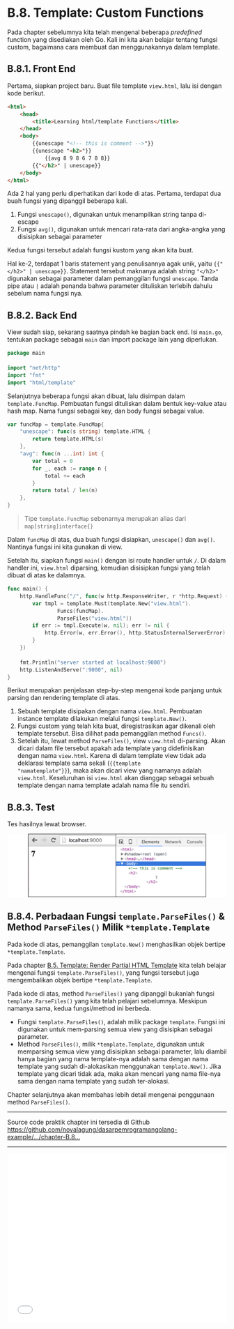 # B.8. Template: Custom Functions

Pada chapter sebelumnya kita telah mengenal beberapa *predefined* function yang disediakan oleh Go. Kali ini kita akan belajar tentang fungsi custom, bagaimana cara membuat dan menggunakannya dalam template.

## B.8.1. Front End

Pertama, siapkan project baru. Buat file template `view.html`, lalu isi dengan kode berikut.

```html
<html>
	<head>
		<title>Learning html/template Functions</title>
	</head>
	<body>
		{{unescape "<!-- this is comment -->"}}
		{{unescape "<h2>"}}
			{{avg 8 9 8 6 7 8 8}}
		{{"</h2>" | unescape}}
	</body>
</html>
```

Ada 2 hal yang perlu diperhatikan dari kode di atas. Pertama, terdapat dua buah fungsi yang dipanggil beberapa kali.

 1. Fungsi `unescape()`, digunakan untuk menampilkan string tanpa di-escape
 2. Fungsi `avg()`, digunakan untuk mencari rata-rata dari angka-angka yang disisipkan sebagai parameter

Kedua fungsi tersebut adalah fungsi kustom yang akan kita buat.

Hal ke-2, terdapat 1 baris statement yang penulisannya agak unik, yaitu `{{"</h2>" | unescape}}`. Statement tersebut maknanya adalah string `"</h2>"` digunakan sebagai parameter dalam pemanggilan fungsi `unescape`. Tanda pipe atau `|` adalah penanda bahwa parameter dituliskan terlebih dahulu sebelum nama fungsi nya.

## B.8.2. Back End

View sudah siap, sekarang saatnya pindah ke bagian back end. Isi `main.go`, tentukan package sebagai `main` dan import package lain yang diperlukan.

```go
package main

import "net/http"
import "fmt"
import "html/template"
```

Selanjutnya beberapa fungsi akan dibuat, lalu disimpan dalam `template.FuncMap`. Pembuatan fungsi dituliskan dalam bentuk key-value atau hash map. Nama fungsi sebagai key, dan body fungsi sebagai value.

```go
var funcMap = template.FuncMap{
	"unescape": func(s string) template.HTML {
		return template.HTML(s)
	},
	"avg": func(n ...int) int {
		var total = 0
		for _, each := range n {
			total += each
		}
		return total / len(n)
	},
}
```

> Tipe `template.FuncMap` sebenarnya merupakan alias dari `map[string]interface{}`

Dalam `funcMap` di atas, dua buah fungsi disiapkan, `unescape()` dan `avg()`. Nantinya fungsi ini kita gunakan di view.

Setelah itu, siapkan fungsi `main()` dengan isi route handler untuk `/`. Di dalam handler ini, `view.html` diparsing, kemudian disisipkan fungsi yang telah dibuat di atas ke dalamnya.

```go
func main() {
	http.HandleFunc("/", func(w http.ResponseWriter, r *http.Request) {
		var tmpl = template.Must(template.New("view.html").
				Funcs(funcMap).
				ParseFiles("view.html"))
		if err := tmpl.Execute(w, nil); err != nil {
			http.Error(w, err.Error(), http.StatusInternalServerError)
		}
	})

	fmt.Println("server started at localhost:9000")
	http.ListenAndServe(":9000", nil)
}
```

Berikut merupakan penjelasan step-by-step mengenai kode panjang untuk parsing dan rendering template di atas.

 1. Sebuah template disipakan dengan nama `view.html`. Pembuatan instance template dilakukan melalui fungsi `template.New()`.
 2. Fungsi custom yang telah kita buat, diregistrasikan agar dikenali oleh template tersebut. Bisa dilihat pada pemanggilan method `Funcs()`.
 3. Setelah itu, lewat method `ParseFiles()`, view `view.html` di-parsing. Akan dicari dalam file tersebut apakah ada template yang didefinisikan dengan nama `view.html`. Karena di dalam template view tidak ada deklarasi template sama sekali (<code>\{\{template "namatemplate"\}\}</code>), maka akan dicari view yang namanya adalah `view.html`. Keseluruhan isi `view.html` akan dianggap sebagai sebuah template dengan nama template adalah nama file itu sendiri.

## B.8.3. Test

Tes hasilnya lewat browser.

![Custom Function](images/B_template_custom_functions_1_func.png)

## B.8.4. Perbadaan Fungsi `template.ParseFiles()` & Method `ParseFiles()` Milik `*template.Template`

Pada kode di atas, pemanggilan `template.New()` menghasilkan objek bertipe `*template.Template`. 

Pada chapter [B.5. Template: Render Partial HTML Template](/B-template-render-partial-html.html) kita telah belajar mengenai fungsi `template.ParseFiles()`, yang fungsi tersebut juga mengembalikan objek bertipe `*template.Template`.

Pada kode di atas, method `ParseFiles()` yang dipanggil bukanlah fungsi `template.ParseFiles()` yang kita telah pelajari sebelumnya. Meskipun namanya sama, kedua fungsi/method ini berbeda.

 - Fungsi `template.ParseFiles()`, adalah milik package `template`. Fungsi ini digunakan untuk mem-parsing semua view yang disisipkan sebagai parameter.
 - Method `ParseFiles()`, milik `*template.Template`, digunakan untuk memparsing semua view yang disisipkan sebagai parameter, lalu diambil hanya bagian yang nama template-nya adalah sama dengan nama template yang sudah di-alokasikan menggunakan `template.New()`. Jika template yang dicari tidak ada, maka akan mencari yang nama file-nya sama dengan nama template yang sudah ter-alokasi.

Chapter selanjutnya akan membahas lebih detail mengenai penggunaan method `ParseFiles()`.

---

<div class="source-code-link">
    <div class="source-code-link-message">Source code praktik chapter ini tersedia di Github</div>
    <a href="https://github.com/novalagung/dasarpemrogramangolang-example/tree/master/chapter-B.8-template-custom-functions">https://github.com/novalagung/dasarpemrogramangolang-example/.../chapter-B.8...</a>
</div>

---

<iframe src="partial/ebooks.html" width="100%" height="390px" frameborder="0" scrolling="no"></iframe>
